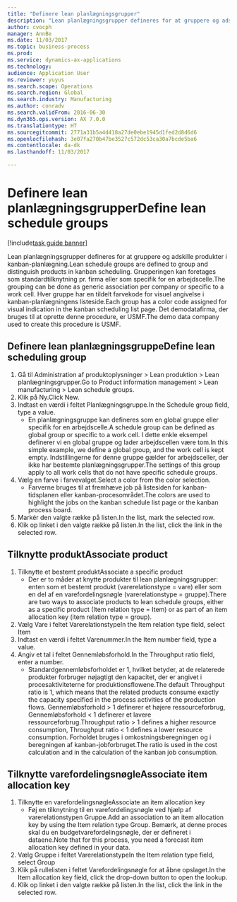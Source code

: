 ```yaml
--- 
title: "Definere lean planlægningsgrupper"
description: "Lean planlægningsgrupper defineres for at gruppere og adskille produkter i kanban-planlægning."
author: cvocph
manager: AnnBe
ms.date: 11/03/2017
ms.topic: business-process
ms.prod: 
ms.service: dynamics-ax-applications
ms.technology: 
audience: Application User
ms.reviewer: yuyus
ms.search.scope: Operations
ms.search.region: Global
ms.search.industry: Manufacturing
ms.author: conradv
ms.search.validFrom: 2016-06-30
ms.dyn365.ops.version: AX 7.0.0
ms.translationtype: HT
ms.sourcegitcommit: 2771a31b5a4d418a27de0ebe1945d1fed2d8d6d6
ms.openlocfilehash: 3e07fa270b47be3527c572dc53ca30a7bcde5ba6
ms.contentlocale: da-dk
ms.lasthandoff: 11/03/2017

---
```

# <a name="define-lean-schedule-groups"></a><span data-ttu-id="73c85-103">Definere lean planlægningsgrupper</span><span class="sxs-lookup"><span data-stu-id="73c85-103">Define lean schedule groups</span></span>

[!include[task guide banner](../../includes/task-guide-banner.md)]

<span data-ttu-id="73c85-104">Lean planlægningsgrupper defineres for at gruppere og adskille produkter i kanban-planlægning.</span><span class="sxs-lookup"><span data-stu-id="73c85-104">Lean schedule groups are defined to group and distinguish products in kanban scheduling.</span></span> <span data-ttu-id="73c85-105">Grupperingen kan foretages som standardtilknytning pr. firma eller som specifik for en arbejdscelle.</span><span class="sxs-lookup"><span data-stu-id="73c85-105">The grouping can be done as generic association per company or specific to a work cell.</span></span> <span data-ttu-id="73c85-106">Hver gruppe har en tildelt farvekode for visuel angivelse i kanban-planlægningens listeside.</span><span class="sxs-lookup"><span data-stu-id="73c85-106">Each group has a color code assigned for visual indication in the kanban scheduling list page.</span></span> <span data-ttu-id="73c85-107">Det demodatafirma, der bruges til at oprette denne procedure, er USMF.</span><span class="sxs-lookup"><span data-stu-id="73c85-107">The demo data company used to create this procedure is USMF.</span></span>


## <a name="define-lean-scheduling-group"></a><span data-ttu-id="73c85-108">Definere lean planlægningsgruppe</span><span class="sxs-lookup"><span data-stu-id="73c85-108">Define lean scheduling group</span></span>
1. <span data-ttu-id="73c85-109">Gå til Administration af produktoplysninger > Lean produktion > Lean planlægningsgrupper.</span><span class="sxs-lookup"><span data-stu-id="73c85-109">Go to Product information management > Lean manufacturing > Lean schedule groups.</span></span>
2. <span data-ttu-id="73c85-110">Klik på Ny.</span><span class="sxs-lookup"><span data-stu-id="73c85-110">Click New.</span></span>
3. <span data-ttu-id="73c85-111">Indtast en værdi i feltet Planlægningsgruppe.</span><span class="sxs-lookup"><span data-stu-id="73c85-111">In the Schedule group field, type a value.</span></span>
    * <span data-ttu-id="73c85-112">En planlægningsgruppe kan defineres som en global gruppe eller specifik for en arbejdscelle.</span><span class="sxs-lookup"><span data-stu-id="73c85-112">A schedule group can be defined as global group or specific to a work cell.</span></span> <span data-ttu-id="73c85-113">I dette enkle eksempel definerer vi en global gruppe og lader arbejdscellen være tom.</span><span class="sxs-lookup"><span data-stu-id="73c85-113">In this simple example, we define a global group, and the work cell is kept empty.</span></span> <span data-ttu-id="73c85-114">Indstillingerne for denne gruppe gælder for arbejdsceller, der ikke har bestemte planlægningsgrupper.</span><span class="sxs-lookup"><span data-stu-id="73c85-114">The settings of this group apply to all work cells that do not have specific schedule groups.</span></span>  
4. <span data-ttu-id="73c85-115">Vælg en farve i farvevalget.</span><span class="sxs-lookup"><span data-stu-id="73c85-115">Select a color from the color selection.</span></span>
    * <span data-ttu-id="73c85-116">Farverne bruges til at fremhæve job på listesiden for kanban-tidsplanen eller kanban-procesområdet.</span><span class="sxs-lookup"><span data-stu-id="73c85-116">The colors are used to highlight the jobs on the kanban schedule list page or the kanban process board.</span></span>  
5. <span data-ttu-id="73c85-117">Markér den valgte række på listen.</span><span class="sxs-lookup"><span data-stu-id="73c85-117">In the list, mark the selected row.</span></span>
6. <span data-ttu-id="73c85-118">Klik op linket i den valgte række på listen.</span><span class="sxs-lookup"><span data-stu-id="73c85-118">In the list, click the link in the selected row.</span></span>

## <a name="associate-product"></a><span data-ttu-id="73c85-119">Tilknytte produkt</span><span class="sxs-lookup"><span data-stu-id="73c85-119">Associate product</span></span>
1. <span data-ttu-id="73c85-120">Tilknytte et bestemt produkt</span><span class="sxs-lookup"><span data-stu-id="73c85-120">Associate a specific product</span></span>
    * <span data-ttu-id="73c85-121">Der er to måder at knytte produkter til lean planlægningsgrupper: enten som et bestemt produkt (varerelationstype = vare) eller som en del af en varefordelingsnøgle (varerelationstype = gruppe).</span><span class="sxs-lookup"><span data-stu-id="73c85-121">There are two ways to associate products to lean schedule groups, either as a specific product (Item relation type = Item) or as part of an item allocation key (item relation type = group).</span></span>    
2. <span data-ttu-id="73c85-122">Vælg Vare i feltet Varerelationstype</span><span class="sxs-lookup"><span data-stu-id="73c85-122">In the Item relation type field, select Item</span></span>
3. <span data-ttu-id="73c85-123">Indtast en værdi i feltet Varenummer.</span><span class="sxs-lookup"><span data-stu-id="73c85-123">In the Item number field, type a value.</span></span>
4. <span data-ttu-id="73c85-124">Angiv et tal i feltet Gennemløbsforhold.</span><span class="sxs-lookup"><span data-stu-id="73c85-124">In the Throughput ratio field, enter a number.</span></span>
    * <span data-ttu-id="73c85-125">Standardgennemløbsforholdet er 1, hvilket betyder, at de relaterede produkter forbruger nøjagtigt den kapacitet, der er angivet i procesaktiviteterne for produktionsflowene.</span><span class="sxs-lookup"><span data-stu-id="73c85-125">The default Throughput ratio is 1, which means that the related products consume exactly the capacity specified in the process activities of the production flows.</span></span> <span data-ttu-id="73c85-126">Gennemløbsforhold > 1 definerer et højere ressourceforbrug, Gennemløbsforhold < 1 definerer et lavere ressourceforbrug.</span><span class="sxs-lookup"><span data-stu-id="73c85-126">Throughput ratio > 1 defines a higher resource consumption, Throughput ratio < 1 defines a lower resource consumption.</span></span> <span data-ttu-id="73c85-127">Forholdet bruges i omkostningsberegningen og i beregningen af kanban-jobforbruget.</span><span class="sxs-lookup"><span data-stu-id="73c85-127">The ratio is used in the cost calculation and in the calculation of the kanban job consumption.</span></span>  

## <a name="associate-item-allocation-key"></a><span data-ttu-id="73c85-128">Tilknytte varefordelingsnøgle</span><span class="sxs-lookup"><span data-stu-id="73c85-128">Associate item allocation key</span></span>
1. <span data-ttu-id="73c85-129">Tilknytte en varefordelingsnøgle</span><span class="sxs-lookup"><span data-stu-id="73c85-129">Associate an item allocation key</span></span>
    * <span data-ttu-id="73c85-130">Føj en tilknytning til en varefordelingsnøgle ved hjælp af varerelationstypen Gruppe.</span><span class="sxs-lookup"><span data-stu-id="73c85-130">Add an association to an item allocation key by using the Item relation type Group.</span></span>   <span data-ttu-id="73c85-131">Bemærk, at denne proces skal du en budgetvarefordelingsnøgle, der er defineret i dataene.</span><span class="sxs-lookup"><span data-stu-id="73c85-131">Note that for this process, you need a forecast item allocation key defined in your data.</span></span>  
2. <span data-ttu-id="73c85-132">Vælg Gruppe i feltet Varerelationstype</span><span class="sxs-lookup"><span data-stu-id="73c85-132">In the Item relation type field, select Group</span></span>
3. <span data-ttu-id="73c85-133">Klik på rullelisten i feltet Varefordelingsnøgle for at åbne opslaget.</span><span class="sxs-lookup"><span data-stu-id="73c85-133">In the Item allocation key field, click the drop-down button to open the lookup.</span></span>
4. <span data-ttu-id="73c85-134">Klik op linket i den valgte række på listen.</span><span class="sxs-lookup"><span data-stu-id="73c85-134">In the list, click the link in the selected row.</span></span>


